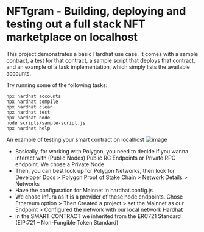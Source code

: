 # NFTgram - Building, deploying and testing out a full stack NFT marketplace on localhost 

This project demonstrates a basic Hardhat use case. It comes with a sample contract, a test for that contract, a sample script that deploys that contract, and an example of a task implementation, which simply lists the available accounts.

Try running some of the following tasks:

```shell
npx hardhat accounts
npx hardhat compile
npx hardhat clean
npx hardhat test
npx hardhat node
node scripts/sample-script.js
npx hardhat help
```


An example of testing your smart contract on localhost
![image](https://user-images.githubusercontent.com/84630655/158043414-a08a2df3-c9f4-4fba-89e1-fb927cf44749.png)

- Basically, for working with Polygon, you need to decide if you wanna interact with (Public Nodes) Public RC Endpoints or Private RPC endpoint. We chose a Private Node
- Then, you can best look up for Polygon Networks, then look for Developer Docs > Polygon Proof of Stake Chain > Network Details > Networks 
- Have the configuration for Mainnet in hardhat.config.js
- We chose Infura as it is a provider of these node endpoints. Chose Ethereum option > Then Created a project > set the Mainnet as our Endpoint > Configured the network with our local  network Hardhat
- in the SMART CONTRACT we inherited from the ERC721 Standard (EIP:721 – Non-Fungible Token Standard)
